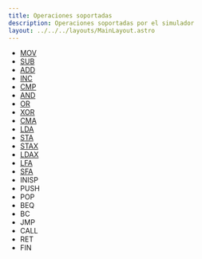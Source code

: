 ```yaml
---
title: Operaciones soportadas
description: Operaciones soportadas por el simulador
layout: ../../../layouts/MainLayout.astro
---
```


* [MOV](/es/operations/MOV)
* [SUB](/es/operations/SUB)
* [ADD](/es/operations/ADD)
* [INC](/es/operations/INC)
* [CMP](/es/operations/CMP)
* [AND](/es/operations/AND)
* [OR](/es/operations/OR)
* [XOR](/es/operations/XOR)
* [CMA](/es/operations/CMA)
* [LDA](/es/operations/LDA)
* [STA](/es/operations/STA)
* [STAX](/es/operations/STAX)
* [LDAX](/es/operations/LDAX)
* [LFA](/es/operations/LFA)
* [SFA](/es/operations/SFA)
* INISP
* PUSH
* POP
* BEQ
* BC
* JMP
* CALL
* RET
* FIN